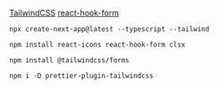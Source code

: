 [TailwindCSS](https://tailwindcss.com/)
[react-hook-form](https://react-hook-form.com/get-started)

```
npx create-next-app@latest --typescript --tailwind
```

```
npm install react-icons react-hook-form clsx
```

```
npm install @tailwindcss/forms
```

```
npm i -D prettier-plugin-tailwindcss
```

